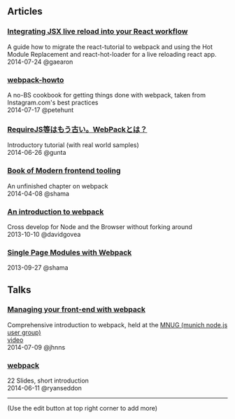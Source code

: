 ## Articles

### [Integrating JSX live reload into your React workflow](http://gaearon.github.io/react-hot-loader/)

A guide how to migrate the react-tutorial to webpack and using the Hot Module Replacement and react-hot-loader for a live reloading react app.<br>
2014-07-24 @gaearon

### [webpack-howto](https://github.com/petehunt/webpack-howto)

A no-BS cookbook for getting things done with webpack, taken from Instagram.com's best practices<br>
2014-07-17 @petehunt

### [RequireJS等はもう古い。WebPackとは？](http://ameblo.jp/ca-1pixel/entry-11884453208.html)

Introductory tutorial (with real world samples)<br>
2014-06-26 @gunta

### [Book of Modern frontend tooling](http://tooling.github.io/book-of-modern-frontend-tooling/dependency-management/webpack/getting-started.html)

An unfinished chapter on webpack<br>
2014-04-08 @shama

### [An introduction to webpack](http://cuttleblog.tumblr.com/post/63669845272/webpack)

Cross develop for Node and the Browser without forking around<br>
2013-10-10 @davidgovea

### [Single Page Modules with Webpack](http://dontkry.com/posts/code/single-page-modules-with-webpack.html)

2013-09-27 @shama 

## Talks

### [Managing your front-end with webpack](http://peerigon.github.io/presentations/2014-07-09-MNUG-webpack)

Comprehensive introduction to webpack, held at the [MNUG (munich node.js user group)](http://mnug.de/)<br>
[video](https://www.youtube.com/watch?v=EBlUng3IU4E)<br>
2014-07-09 @jhnns

### [webpack](http://ryanseddon.github.io/webpack-talk/)

22 Slides, short introduction<br>
2014-06-11 @ryanseddon

---

(Use the edit button at top right corner to add more)